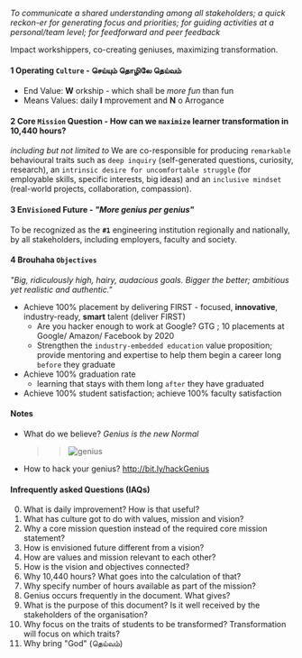 
_To communicate a shared understanding among all stakeholders; a quick reckon-er for generating focus and priorities; for guiding activities at a personal/team level; for feed­forward and peer feedback_
 
Impact workshippers, co-creating geniuses, maximizing transformation.

#### 1 Operating `Culture`  - செய்யும் தொழிலே தெய்வம்
 - End Value: **W** orkship - which shall be _more fun_ than fun
 - Means Values: daily **I** mprovement and **N** o Arrogance 


#### 2 Core `Mission` Question - How can we `maximize` learner transformation in 10,440 hours?
 
_including but not limited to_ We are co-responsible for producing `remarkable` behavioural traits such as `deep inquiry` (self-generated questions, curiosity, research), an `intrinsic desire for uncomfortable struggle` (for employable skills, specific interests, big ideas) and an `inclusive mindset` (real-world projects, collaboration, compassion).

#### 3 En`Vision`ed Future - _"More genius per genius"_  
To be recognized as the **`#1`** engineering institution regionally and nationally, by all stakeholders, including employers, faculty and society.

#### 4 Brouhaha `Objectives`
_"Big, ridiculously high, hairy, audacious goals. Bigger the better; ambitious yet realistic and authentic."_  
  - Achieve 100% placement by delivering FIRST - focused, **innovative**, industry-ready, __smart__ talent (deliver FIRST)
    - Are you hacker enough to work at Google? GTG ; 10 placements at Google/ Amazon/ Facebook by 2020
    - Strengthen the `industry-embedded education` value proposition; provide mentoring and expertise to help them begin a career long  `before` they graduate
  - Achieve 100% graduation rate 
    - learning that stays with them long `after` they have graduated
  - Achieve 100% student satisfaction; achieve 100% faculty satisfaction
 
 #### Notes 
 - What do we believe? *Genius is the new Normal*
	 > >![genius](https://files.gitter.im/kgisl/campsite/7W41/geniusNormal.jpg)
 - How to hack your genius? http://bit.ly/hackGenius 

#### Infrequently asked Questions (IAQs)
 
0. What is daily improvement? How is that useful? 
1. What has culture got to do with values, mission and vision?
2. Why a core mission question instead of the required core mission statement? 
3. How is envisioned future different from a vision? 
4. How are values and mission relevant to each other? 
5. How is the vision and objectives connected?
6. Why 10,440 hours? What goes into the calculation of that? 
7. Why specify number of hours available as part of the mission? 
8.  Genius occurs frequently in the document. What gives? 
9.  What is the purpose of this document? Is it well received by the stakeholders of the organisation? 
10. Why focus on the traits of students to be transformed? Transformation will focus on which traits? 
11. Why bring "God" (தெய்வம்)
<!--stackedit_data:
eyJoaXN0b3J5IjpbMTczODY1MDE4NCwxNzYzNzk2OTM5LDMxND
k0NDY2NywtMTYzNDE3NjQ3OCwtMTQzNTA2ODUxNCwtNjI5Nzgx
MjkxLDE4MjEyNTU0NDQsLTExMjk0NDA1NiwtMTQ3Mzk3NjQwMS
wxMTI3NDEzMzcyXX0=
-->